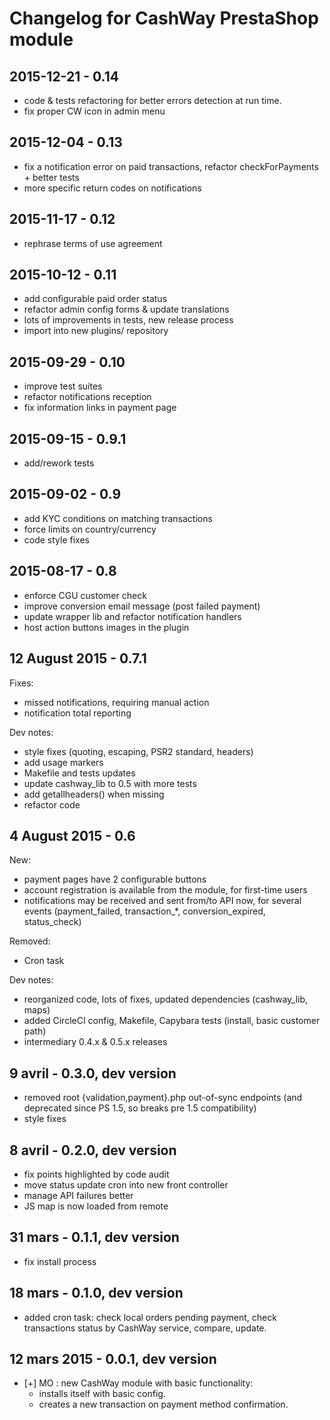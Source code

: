 # Changelog for CashWay PrestaShop module

## 2015-12-21 - 0.14

 * code & tests refactoring for better errors detection at run time.
 * fix proper CW icon in admin menu

## 2015-12-04 - 0.13

 * fix a notification error on paid transactions,
   refactor checkForPayments + better tests
 * more specific return codes on notifications

## 2015-11-17 - 0.12

 * rephrase terms of use agreement

## 2015-10-12 - 0.11

 * add configurable paid order status
 * refactor admin config forms & update translations
 * lots of improvements in tests, new release process
 * import into new plugins/ repository

## 2015-09-29 - 0.10

 * improve test suites
 * refactor notifications reception
 * fix information links in payment page

## 2015-09-15 - 0.9.1

 * add/rework tests

## 2015-09-02 - 0.9

 * add KYC conditions on matching transactions
 * force limits on country/currency
 * code style fixes

## 2015-08-17 - 0.8

 * enforce CGU customer check
 * improve conversion email message (post failed payment)
 * update wrapper lib and refactor notification handlers
 * host action buttons images in the plugin

## 12 August 2015 - 0.7.1

Fixes:

 * missed notifications, requiring manual action
 * notification total reporting

Dev notes:

 * style fixes (quoting, escaping, PSR2 standard, headers)
 * add usage markers
 * Makefile and tests updates
 * update cashway_lib to 0.5 with more tests
 * add getallheaders() when missing
 * refactor code

## 4 August 2015 - 0.6

New:

 * payment pages have 2 configurable buttons
 * account registration is available from the module, for first-time users
 * notifications may be received and sent from/to API now, for several events
   (payment_failed, transaction_*, conversion_expired, status_check)

Removed:

 * Cron task

Dev notes:

 * reorganized code, lots of fixes, updated dependencies (cashway_lib, maps)
 * added CircleCI config, Makefile, Capybara tests (install, basic customer path)
 * intermediary 0.4.x & 0.5.x releases

## 9 avril - 0.3.0, dev version

 * removed root {validation,payment}.php out-of-sync
   endpoints (and deprecated since PS 1.5, so breaks
   pre 1.5 compatibility)
 * style fixes

## 8 avril - 0.2.0, dev version

 * fix points highlighted by code audit
 * move status update cron into new front controller
 * manage API failures better
 * JS map is now loaded from remote

## 31 mars - 0.1.1, dev version

 * fix install process

## 18 mars - 0.1.0, dev version

 * added cron task: check local orders pending payment,
   check transactions status by CashWay service,
   compare, update.

## 12 mars 2015 - 0.0.1, dev version

 * [+] MO : new CashWay module with basic functionality:
   - installs itself with basic config.
   - creates a new transaction on payment method confirmation.

